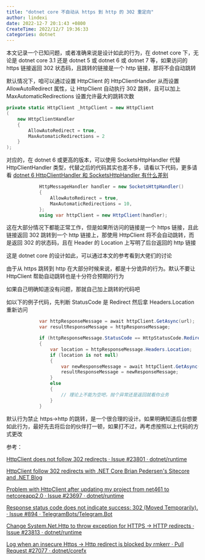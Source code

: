 ```yaml
---
title: "dotnet core 不自动从 https 到 http 的 302 重定向"
author: lindexi
date: 2022-12-7 20:1:43 +0800
CreateTime: 2022/12/7 19:36:33
categories: dotnet
---
```


本文记录一个已知问题，或者准确来说是设计如此的行为，在 dotnet core 下，无论是 dotnet core 3.1 还是 dotnet 5 或 dotnet 6 或 dotnet 7 等，如果访问的 https 链接返回 302 状态码，且跳转的链接是一个 http 链接，那将不会自动跳转

<!--more-->


<!-- CreateTime:2022/12/7 19:36:33 -->
<!-- 发布 -->
<!-- 博客 -->

默认情况下，咱可以通过设置 HttpClient 的 HttpClientHandler 从而设置 AllowAutoRedirect 属性，让 HttpClient 自动执行 302 跳转，且可以加上 MaxAutomaticRedirections 设置允许最大的跳转次数

```csharp
private static HttpClient _httpClient = new HttpClient
(
    new HttpClientHandler 
    { 
        AllowAutoRedirect = true, 
        MaxAutomaticRedirections = 2 
    }
);
```

对应的，在 dotnet 6 或更高的版本，可以使用 SocketsHttpHandler 代替 HttpClientHandler 类型，代替之后的代码其实也差不多，请看以下代码，更多请看 [dotnet 6 HttpClientHandler 和 SocketsHttpHandler 有什么差别](https://blog.lindexi.com/post/dotnet-6-HttpClientHandler-%E5%92%8C-SocketsHttpHandler-%E6%9C%89%E4%BB%80%E4%B9%88%E5%B7%AE%E5%88%AB.html )

```csharp
            HttpMessageHandler handler = new SocketsHttpHandler()
            {
                AllowAutoRedirect = true,
                MaxAutomaticRedirections = 10,
            };
            using var httpClient = new HttpClient(handler);
```

这在大部分情况下都能正常工作，但是如果所访问的链接是一个 https 链接，且此链接返回 302 跳转到一个 http 链接上，那使用 HttpClient 将不会自动跳转，而是返回 302 的状态码，且在 Header 的 Location 上写明了后台返回的 http 链接

这是 dotnet core 的设计如此，可以通过本文的参考看到大佬们的讨论

由于从 https 跳转到 http 在大部分时候来说，都是十分诡异的行为。默认不要让 HttpClient 帮助自动跳转也是十分符合预期的行为

如果自己明确知道没有问题，那就自己加上跳转的代码吧

如以下的例子代码，先判断 StatusCode 是 Redirect 然后拿 Headers.Location 重新访问

```csharp
            var httpResponseMessage = await httpClient.GetAsync(url);
            var resultResponseMessage = httpResponseMessage;

            if (httpResponseMessage.StatusCode == HttpStatusCode.Redirect)
            {
                var location = httpResponseMessage.Headers.Location;
                if (location is not null)
                {
                    var newResponseMessage = await httpClient.GetAsync(location);
                    resultResponseMessage = newResponseMessage;
                }
                else
                {
                    // 理论上不能为空吧，抛个异常还是返回就看你业务
                }
            }
```

默认行为禁止 https->http 的跳转，是一个很合理的设计。如果明确知道后台想要如此行为，最好先去将后台的伙伴打一顿，如果打不过，再考虑按照以上代码的方式更改

参考：

[HttpClient does not follow 302 redirects · Issue #23801 · dotnet/runtime](https://github.com/dotnet/runtime/issues/23801 )

[HttpClient follow 302 redirects with .NET Core Brian Pedersen's Sitecore and .NET Blog](https://briancaos.wordpress.com/2021/09/06/httpclient-follow-302-redirects-with-net-core/ )

[Problem with HttpClient after updating my project from net461 to netcoreapp2.0 · Issue #23697 · dotnet/runtime](https://github.com/dotnet/runtime/issues/23697 )

[Response status code does not indicate success: 302 (Moved Temporarily). · Issue #894 · TelegramBots/Telegram.Bot](https://github.com/TelegramBots/Telegram.Bot/issues/894 )

[Change System.Net.Http to throw exception for HTTPS -> HTTP redirects · Issue #23813 · dotnet/runtime](https://github.com/dotnet/runtime/issues/23813 )

[Log when an insecure Https -> Http redirect is blocked by rmkerr · Pull Request #27077 · dotnet/corefx](https://github.com/dotnet/corefx/pull/27077/files )
